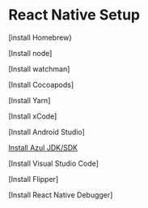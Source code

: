 # React Native Setup

[install Homebrew}

[Install node]

[Install watchman]

[Install Cocoapods]

[Install Yarn]

[Install xCode]

[Install Android Studio]

[Install Azul JDK/SDK](https://shift.infinite.red/dont-use-the-wrong-jdk-for-react-native-if-you-re-using-an-m1-mac-252533dd47a2)

[Install Visual Studio Code]

[Install Flipper]

[Install React Native Debugger]
